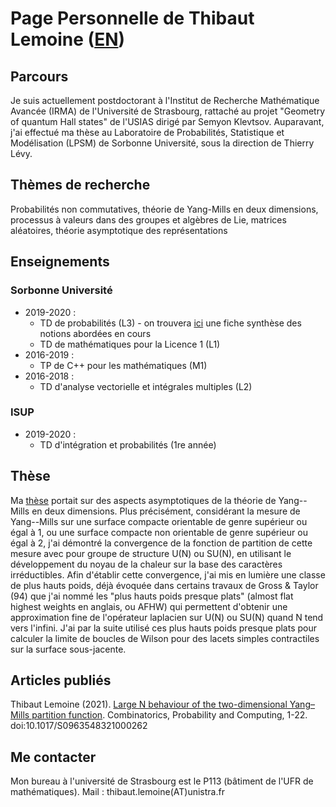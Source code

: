 # Page Personnelle de Thibaut Lemoine ([EN](https://thibaut-lemoine.github.io/indexEN.html))

## Parcours

Je suis actuellement postdoctorant à l'Institut de Recherche Mathématique Avancée (IRMA) de l'Université de Strasbourg, rattaché au projet "Geometry of quantum Hall states" de l'USIAS dirigé par Semyon Klevtsov. Auparavant, j'ai effectué ma thèse au Laboratoire de Probabilités, Statistique et Modélisation (LPSM) de Sorbonne Université, sous la direction de Thierry Lévy.

## Thèmes de recherche

Probabilités non commutatives, théorie de Yang-Mills en deux dimensions, processus à valeurs dans des groupes et algèbres de Lie, matrices aléatoires, théorie asymptotique des représentations

## Enseignements

### Sorbonne Université

- 2019-2020 :
  - TD de probabilités (L3) - on trouvera [ici](/Synthese_Cours_290.pdf) une fiche synthèse des notions abordées en cours
  - TD de mathématiques pour la Licence 1 (L1)
- 2016-2019 :
  - TP de C++ pour les mathématiques (M1)
- 2016-2018 :
  - TD d'analyse vectorielle et intégrales multiples (L2)

### ISUP

- 2019-2020 :
  - TD d'intégration et probabilités (1re année)

## Thèse

Ma [thèse](https://tel.archives-ouvertes.fr/tel-03096870v1) portait sur des aspects asymptotiques de la théorie de Yang--Mills en deux dimensions. Plus précisément, considérant la mesure de Yang--Mills sur une surface compacte orientable de genre supérieur ou égal à 1, ou une surface compacte non orientable de genre supérieur ou égal à 2, j'ai démontré la convergence de la fonction de partition de cette mesure avec pour groupe de structure U(N) ou SU(N), en utilisant le développement du noyau de la chaleur sur la base des caractères irréductibles. Afin d'établir cette convergence, j'ai mis en lumière une classe de plus hauts poids, déjà évoquée dans certains travaux de Gross & Taylor (94) que j'ai nommé les "plus hauts poids presque plats" (almost flat highest weights en anglais, ou AFHW) qui permettent d'obtenir une approximation fine de l'opérateur laplacien sur U(N) ou SU(N) quand N tend vers l'infini. J'ai par la suite utilisé ces plus hauts poids presque plats pour calculer la limite de boucles de Wilson pour des lacets simples contractiles sur la surface sous-jacente.

## Articles publiés

Thibaut Lemoine (2021). [Large N behaviour of the two-dimensional Yang–Mills partition function](https://www.cambridge.org/core/journals/combinatorics-probability-and-computing/article/abs/large-n-behaviour-of-the-twodimensional-yangmills-partition-function/68E2F00A42AF7D162D81879A8E80B664). Combinatorics, Probability and Computing, 1-22. doi:10.1017/S0963548321000262

## Me contacter

Mon bureau à l'université de Strasbourg est le P113 (bâtiment de l'UFR de mathématiques). Mail : thibaut.lemoine(AT)unistra.fr
